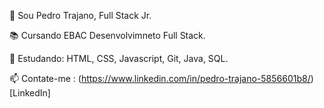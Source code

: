 
🔭 Sou Pedro Trajano, Full Stack Jr.

📚 Cursando EBAC Desenvolvimneto Full Stack.

🌱 Estudando: HTML, CSS, Javascript, Git, Java, SQL.

📫 Contate-me : (https://www.linkedin.com/in/pedro-trajano-5856601b8/)[LinkedIn]

<!---
pedrotrajanoo/pedrotrajanoo is a ✨ special ✨ repository because its `README.md` (this file) appears on your GitHub profile.
You can click the Preview link to take a look at your changes.
--->
